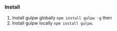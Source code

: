 ### Install
1.  Install gulpw globally `npm install gulpw -g` then
2.  Install gulpw locally `npm install gulpw`.
